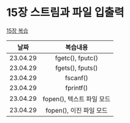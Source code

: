 # 15장 스트림과 파일 입출력
[15장 복습](https://blog.naver.com/gongb00/223088966159)

|**날짜**|**복습내용**|
|:---:|:---:|
|23.04.29|fgetc(), fputc()|
|23.04.29|fgets(), fputs()|
|23.04.29|fscanf()|
|23.04.29|fprintf()|
|23.04.29|fopen(), 텍스트 파일 모드|
|23.04.29|fopen(), 이진 파일 모드|
